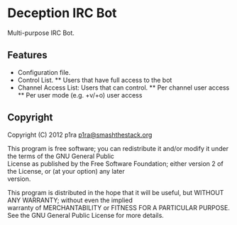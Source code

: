 # Deception IRC Bot                                                                                                          
                                                                                                                           
Multi-purpose IRC Bot.                                       
                                                                                                                            
## Features
* Configuration file.
* Control List.
** Users that have full access to the bot    
* Channel Access List: Users that can control.
** Per channel user access
** Per user mode (e.g. +v/+o) user access

## Copyright

Copyright (C) 2012 p1ra <p1ra@smashthestack.org>                                                                          
                                                                                                                           
This program is free software; you can redistribute it and/or modify it under the terms of the GNU General Public         
License as published by the Free Software Foundation; either version 2 of the License, or (at your option) any later      
version.                                                                                                                  
                                                                                                                           
This program is distributed in the hope that it will be useful, but WITHOUT ANY WARRANTY; without even the implied        
warranty of MERCHANTABILITY or FITNESS FOR A PARTICULAR PURPOSE. See the GNU General Public License for more details.     
                                                                                                                           
